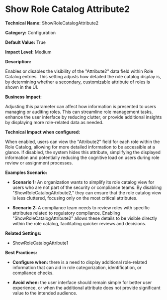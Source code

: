 # Show Role Catalog Attribute2

**Technical Name:** ShowRoleCatalogAttribute2

**Category:** Configuration

**Default Value:** True

**Impact Level:** Medium

**Description:**

Enables or disables the visibility of the "Attribute2" data field within Role Catalog entries. This setting adjusts how detailed the role catalog display is, by determining whether a secondary, customizable attribute of roles is shown in the UI.

**Business Impact:**

Adjusting this parameter can affect how information is presented to users managing or auditing roles. This can streamline role management tasks, enhance the user interface by reducing clutter, or provide additional insights by displaying more role-related data as needed.

**Technical Impact when configured:**

When enabled, users can view the "Attribute2" field for each role within the Role Catalog, allowing for more detailed information to be accessible at a glance. If disabled, the system hides this attribute, simplifying the displayed information and potentially reducing the cognitive load on users during role review or assignment processes.

**Examples Scenario:**

- **Scenario 1:** An organization wants to simplify its role catalog view for users who are not part of the security or compliance teams. By disabling "ShowRoleCatalogAttribute2," they can ensure that the role catalog view is less cluttered, focusing only on the most critical attributes.
  
- **Scenario 2:** A compliance team needs to review roles with specific attributes related to regulatory compliance. Enabling "ShowRoleCatalogAttribute2" allows these details to be visible directly within the role catalog, facilitating quicker reviews and decisions.

**Related Settings:**

- ShowRoleCatalogAttribute1

**Best Practices:** 

- **Configure when:** there is a need to display additional role-related information that can aid in role categorization, identification, or compliance checks.
  
- **Avoid when:** the user interface should remain simple for better user experience, or when the additional attribute does not provide significant value to the intended audience.